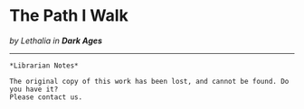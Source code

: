 # The Path I Walk

_by Lethalia in **Dark Ages**_

***

```
*Librarian Notes*

The original copy of this work has been lost, and cannot be found. Do you have it?
Please contact us.
```

